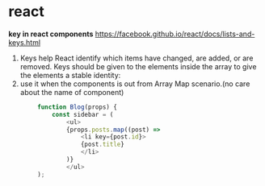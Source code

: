 # react

**key in react components**
https://facebook.github.io/react/docs/lists-and-keys.html
1. Keys help React identify which items have changed, are added, or are          removed. Keys should be given to the elements inside the array to give the    elements a stable identity:
2. use it when the components is out from Array Map scenario.(no care about the name of component)
```js
        function Blog(props) {
            const sidebar = (
                <ul>
                {props.posts.map((post) =>
                    <li key={post.id}>
                    {post.title}
                    </li>
                )}
                </ul>
        );
```